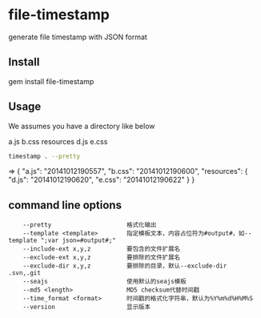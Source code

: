 # file-timestamp
generate file timestamp with JSON format
## Install
gem install file-timestamp
## Usage
We assumes you have a directory like below

 a.js
 b.css
 resources
   d.js
   e.css

```bash
timestamp . --pretty
```
=>
 {
   "a.js": "20141012190557",
   "b.css": "20141012190600",
   "resources": {
     "d.js": "20141012190620",
     "e.css": "20141012190622"
   }
 }

## command line options
        --pretty                     格式化输出
        --template <template>        指定模板文本，内容占位符为#output#，如--template ";var json=#output#;"
        --include-ext x,y,z          要包含的文件扩展名
        --exclude-ext x,y,z          要排除的文件扩展名
        --exclude-dir x,y,z          要排除的目录，默认--exclude-dir .svn,.git
        --seajs                      使用默认的seajs模板
        --md5 <length>               MD5 checksum代替时间戳
        --time_format <format>       时间戳的格式化字符串，默认为%Y%m%d%H%M%S
        --version                    显示版本

